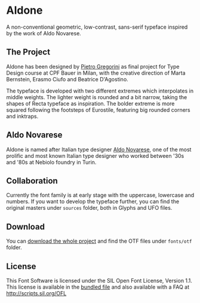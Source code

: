 # Aldone
A non-conventional geometric, low-contrast, sans-serif typeface inspired by the work of Aldo Novarese.

## The Project
Aldone has been designed by [Pietro Gregorini](https://www.pietrogregorini.com) as final project for Type Design course at CPF Bauer in Milan, with the creative direction of Marta Bernstein, Erasmo Ciufo and Beatrice D'Agostino.

The typeface is developed with two different extremes which interpolates in middle weights. The lighter weight is rounded and a bit narrow, taking the shapes of Recta typeface as inspiration. The bolder extreme is more squared following the footsteps of Eurostile, featuring big rounded corners and inktraps.

## Aldo Novarese
Aldone is named after Italian type designer [Aldo Novarese](https://en.wikipedia.org/wiki/Aldo_Novarese), one of the most prolific and most known Italian type designer who worked between '30s and '80s at Nebiolo foundry in Turin.

## Collaboration
Currently the font family is at early stage with the uppercase, lowercase and numbers. If you want to develop the typeface further, you can find the original masters under `sources` folder, both in Glyphs and UFO files.

## Download
You can [download the whole project](https://github.com/pietrogregorini/aldone/archive/master.zip) and find the OTF files under `fonts/otf` folder.

## License
This Font Software is licensed under the SIL Open Font License, Version 1.1. This license is available in the [bundled file](https://github.com/pietrogregorini/aldone/blob/master/OFL.txt) and also available with a FAQ at http://scripts.sil.org/OFL
